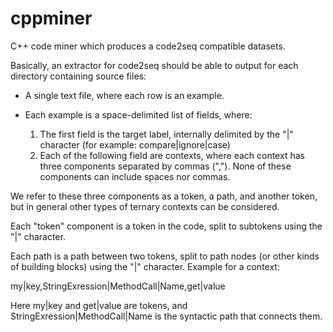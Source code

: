 # cppminer
C++ code miner which produces a code2seq compatible datasets.

Basically, an extractor for code2seq should be able to output for each directory containing source files:

* A single text file, where each row is an example.
* Each example is a space-delimited list of fields, where:

    1. The first field is the target label, internally delimited by the "|" character (for example: compare|ignore|case)
    2. Each of the following field are contexts, where each context has three components separated by commas (","). None of these components can include spaces nor commas.

We refer to these three components as a token, a path, and another token, but in general other types of ternary contexts can be considered.

Each "token" component is a token in the code, split to subtokens using the "|" character.

Each path is a path between two tokens, split to path nodes (or other kinds of building blocks) using the "|" character. Example for a context:

my|key,StringExression|MethodCall|Name,get|value

Here my|key and get|value are tokens, and StringExression|MethodCall|Name is the syntactic path that connects them.
